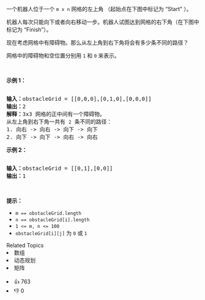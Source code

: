 <p>一个机器人位于一个<meta charset="UTF-8" />&nbsp;<code>m x n</code>&nbsp;网格的左上角 （起始点在下图中标记为 “Start” ）。</p>

<p>机器人每次只能向下或者向右移动一步。机器人试图达到网格的右下角（在下图中标记为 “Finish”）。</p>

<p>现在考虑网格中有障碍物。那么从左上角到右下角将会有多少条不同的路径？</p>

<p>网格中的障碍物和空位置分别用 <code>1</code> 和 <code>0</code> 来表示。</p>

<p>&nbsp;</p>

<p><strong>示例 1：</strong></p>
<img alt="" src="https://assets.leetcode.com/uploads/2020/11/04/robot1.jpg" />
<pre>
<strong>输入：</strong>obstacleGrid = [[0,0,0],[0,1,0],[0,0,0]]
<strong>输出：</strong>2
<strong>解释：</strong>3x3 网格的正中间有一个障碍物。
从左上角到右下角一共有 <code>2</code> 条不同的路径：
1. 向右 -&gt; 向右 -&gt; 向下 -&gt; 向下
2. 向下 -&gt; 向下 -&gt; 向右 -&gt; 向右
</pre>

<p><strong>示例 2：</strong></p>
<img alt="" src="https://assets.leetcode.com/uploads/2020/11/04/robot2.jpg" />
<pre>
<strong>输入：</strong>obstacleGrid = [[0,1],[0,0]]
<strong>输出：</strong>1
</pre>

<p>&nbsp;</p>

<p><strong>提示：</strong></p>

<ul>
	<li><code>m ==&nbsp;obstacleGrid.length</code></li>
	<li><code>n ==&nbsp;obstacleGrid[i].length</code></li>
	<li><code>1 &lt;= m, n &lt;= 100</code></li>
	<li><code>obstacleGrid[i][j]</code> 为 <code>0</code> 或 <code>1</code></li>
</ul>
<div><div>Related Topics</div><div><li>数组</li><li>动态规划</li><li>矩阵</li></div></div><br><div><li>👍 763</li><li>👎 0</li></div>